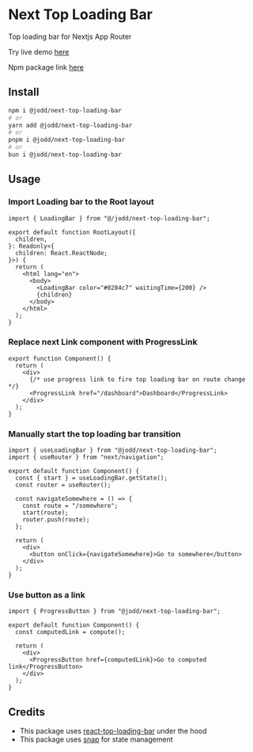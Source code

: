 # Next Top Loading Bar

Top loading bar for Nextjs App Router

Try live demo [here](https://next-top-loading-bar.vercel.app)

Npm package link [here](https://www.npmjs.com/package/@jodd/next-top-loading-bar)

## Install

```bash
npm i @jodd/next-top-loading-bar
# or
yarn add @jodd/next-top-loading-bar
# or
pnpm i @jodd/next-top-loading-bar
# or
bun i @jodd/next-top-loading-bar
```

## Usage

### Import Loading bar to the Root layout

```tsx
import { LoadingBar } from "@/jodd/next-top-loading-bar";

export default function RootLayout({
  children,
}: Readonly<{
  children: React.ReactNode;
}>) {
  return (
    <html lang="en">
      <body>
        <LoadingBar color="#0284c7" waitingTime={200} />
        {children}
      </body>
    </html>
  );
}
```

### Replace next Link component with ProgressLink

```tsx
export function Component() {
  return (
    <div>
      {/* use progress link to fire top loading bar on route change */}
      <ProgressLink href="/dashboard">Dashboard</ProgressLink>
    </div>
  );
}
```

### Manually start the top loading bar transition

```tsx
import { useLoadingBar } from "@jodd/next-top-loading-bar";
import { useRouter } from "next/navigation";

export default function Component() {
  const { start } = useLoadingBar.getState();
  const router = useRouter();

  const navigateSomewhere = () => {
    const route = "/somewhere";
    start(route);
    router.push(route);
  };

  return (
    <div>
      <button onClick={navigateSomewhere}>Go to somewhere</button>
    </div>
  );
}
```

### Use button as a link

```tsx
import { ProgressButton } from "@jodd/next-top-loading-bar";

export default function Component() {
  const computedLink = compute();

  return (
    <div>
      <ProgressButton href={computedLink}>Go to computed link</ProgressButton>
    </div>
  );
}
```

## Credits

- This package uses [react-top-loading-bar](https://github.com/klendi/react-top-loading-bar) under the hood
- This package uses [snap](https://github.com/bibekjodd/snap) for state management
